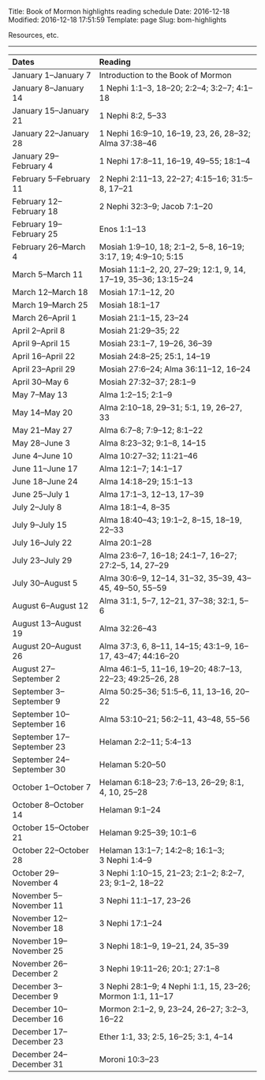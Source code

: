 Title: Book of Mormon highlights reading schedule
Date: 2016-12-18
Modified: 2016-12-18 17:51:59
Template: page
Slug: bom-highlights

Resources, etc.

---


| Dates                     | Reading                                                       |
|:--------------------------|:--------------------------------------------------------------|
| January  1–January  7     | Introduction to the Book of Mormon                            |
| January  8–January 14     | 1 Nephi 1:1–3, 18–20; 2:2–4; 3:2–7; 4:1–18                    |
| January 15–January 21     | 1 Nephi 8:2, 5–33                                             |
| January 22–January 28     | 1 Nephi 16:9–10, 16–19, 23, 26, 28–32; Alma 37:38–46          |
| January 29–February  4    | 1 Nephi 17:8–11, 16–19, 49–55; 18:1–4                         |
| February  5–February 11   | 2 Nephi 2:11–13, 22–27; 4:15–16; 31:5–8, 17–21                |
| February 12–February 18   | 2 Nephi 32:3–9; Jacob 7:1–20                                  |
| February 19–February 25   | Enos 1:1–13                                                   |
| February 26–March  4      | Mosiah 1:9–10, 18; 2:1–2, 5–8, 16–19; 3:17, 19; 4:9–10; 5:15  |
| March  5–March 11         | Mosiah 11:1–2, 20, 27–29; 12:1, 9, 14, 17–19, 35–36; 13:15–24 |
| March 12–March 18         | Mosiah 17:1–12, 20                                            |
| March 19–March 25         | Mosiah 18:1–17                                                |
| March 26–April  1         | Mosiah 21:1–15, 23–24                                         |
| April  2–April  8         | Mosiah 21:29–35; 22                                           |
| April  9–April 15         | Mosiah 23:1–7, 19–26, 36–39                                   |
| April 16–April 22         | Mosiah 24:8–25; 25:1, 14–19                                   |
| April 23–April 29         | Mosiah 27:6–24; Alma 36:11–12, 16–24                          |
| April 30–May  6           | Mosiah 27:32–37; 28:1–9                                       |
| May  7–May 13             | Alma 1:2–15; 2:1–9                                            |
| May 14–May 20             | Alma 2:10–18, 29–31; 5:1, 19, 26–27, 33                       |
| May 21–May 27             | Alma 6:7–8; 7:9–12; 8:1–22                                    |
| May 28–June  3            | Alma 8:23–32; 9:1–8, 14–15                                    |
| June  4–June 10           | Alma 10:27–32; 11:21–46                                       |
| June 11–June 17           | Alma 12:1–7; 14:1–17                                          |
| June 18–June 24           | Alma 14:18–29; 15:1–13                                        |
| June 25–July  1           | Alma 17:1–3, 12–13, 17–39                                     |
| July  2–July  8           | Alma 18:1–4, 8–35                                             |
| July  9–July 15           | Alma 18:40–43; 19:1–2, 8–15, 18–19, 22–33                     |
| July 16–July 22           | Alma 20:1–28                                                  |
| July 23–July 29           | Alma 23:6–7, 16–18; 24:1–7, 16–27; 27:2–5, 14, 27–29          |
| July 30–August  5         | Alma 30:6–9, 12–14, 31–32, 35–39, 43–45, 49–50, 55–59         |
| August  6–August 12       | Alma 31:1, 5–7, 12–21, 37–38; 32:1, 5–6                       |
| August 13–August 19       | Alma 32:26–43                                                 |
| August 20–August 26       | Alma 37:3, 6, 8–11, 14–15; 43:1–9, 16–17, 43–47; 44:16–20     |
| August 27–September  2    | Alma 46:1–5, 11–16, 19–20; 48:7–13, 22–23; 49:25–26, 28       |
| September  3–September  9 | Alma 50:25–36; 51:5–6, 11, 13–16, 20–22                       |
| September 10–September 16 | Alma 53:10–21; 56:2–11, 43–48, 55–56                          |
| September 17–September 23 | Helaman 2:2–11; 5:4–13                                        |
| September 24–September 30 | Helaman 5:20–50                                               |
| October  1–October  7     | Helaman 6:18–23; 7:6–13, 26–29; 8:1, 4, 10, 25–28             |
| October  8–October 14     | Helaman 9:1–24                                                |
| October 15–October 21     | Helaman 9:25–39; 10:1–6                                       |
| October 22–October 28     | Helaman 13:1–7; 14:2–8; 16:1–3; 3 Nephi 1:4–9                 |
| October 29–November  4    | 3 Nephi 1:10–15, 21–23; 2:1–2; 8:2–7, 23; 9:1–2, 18–22        |
| November  5–November 11   | 3 Nephi 11:1–17, 23–26                                        |
| November 12–November 18   | 3 Nephi 17:1–24                                               |
| November 19–November 25   | 3 Nephi 18:1–9, 19–21, 24, 35–39                              |
| November 26–December  2   | 3 Nephi 19:11–26; 20:1; 27:1–8                                |
| December  3–December  9   | 3 Nephi 28:1–9; 4 Nephi 1:1, 15, 23–26; Mormon 1:1, 11–17     |
| December 10–December 16   | Mormon 2:1–2, 9, 23–24, 26–27; 3:2–3, 16–22                   |
| December 17–December 23   | Ether 1:1, 33; 2:5, 16–25; 3:1, 4–14                          |
| December 24–December 31   | Moroni 10:3–23                                                |

